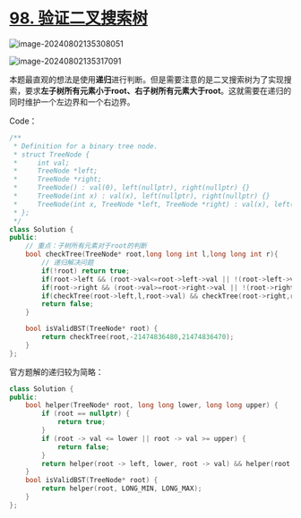 # [98. 验证二叉搜索树](https://leetcode.cn/problems/validate-binary-search-tree/)

![image-20240802135308051](http://henry-typora.oss-cn-beijing.aliyuncs.com/img/image-20240802135308051.png)

![image-20240802135317091](http://henry-typora.oss-cn-beijing.aliyuncs.com/img/image-20240802135317091.png)

本题最直观的想法是使用**递归**进行判断。但是需要注意的是二叉搜索树为了实现搜索，要求**左子树所有元素小于root、右子树所有元素大于root**。这就需要在递归的同时维护一个左边界和一个右边界。

Code：

```cpp
/**
 * Definition for a binary tree node.
 * struct TreeNode {
 *     int val;
 *     TreeNode *left;
 *     TreeNode *right;
 *     TreeNode() : val(0), left(nullptr), right(nullptr) {}
 *     TreeNode(int x) : val(x), left(nullptr), right(nullptr) {}
 *     TreeNode(int x, TreeNode *left, TreeNode *right) : val(x), left(left), right(right) {}
 * };
 */
class Solution {
public:
    // 重点：子树所有元素对于root的判断
    bool checkTree(TreeNode* root,long long int l,long long int r){
        // 递归解决问题
        if(!root) return true;
        if(root->left && (root->val<=root->left->val || !(root->left->val>l && root->left->val<r))) return false;
        if(root->right && (root->val>=root->right->val || !(root->right->val>l && root->right->val<r))) return false;
        if(checkTree(root->left,l,root->val) && checkTree(root->right,root->val,r) && root->val<r && root->val>l) return true;
        return false;
    }

    bool isValidBST(TreeNode* root) {
        return checkTree(root,-21474836480,21474836470);
    }
};
```

官方题解的递归较为简略：

```cpp
class Solution {
public:
    bool helper(TreeNode* root, long long lower, long long upper) {
        if (root == nullptr) {
            return true;
        }
        if (root -> val <= lower || root -> val >= upper) {
            return false;
        }
        return helper(root -> left, lower, root -> val) && helper(root -> right, root -> val, upper);
    }
    bool isValidBST(TreeNode* root) {
        return helper(root, LONG_MIN, LONG_MAX);
    }
};
```

